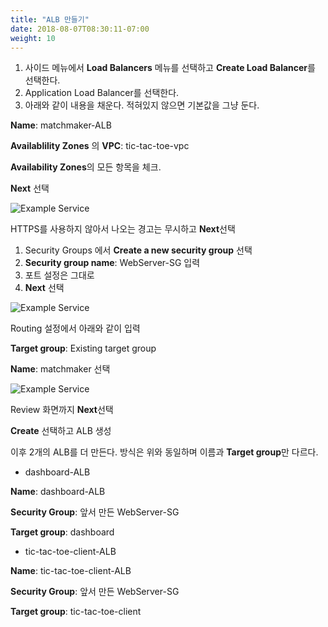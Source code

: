 ```yaml
---
title: "ALB 만들기"
date: 2018-08-07T08:30:11-07:00
weight: 10
---
```


1. 사이드 메뉴에서 **Load Balancers** 메뉴를 선택하고 **Create Load Balancer**를 선택한다.
1. Application Load Balancer를 선택한다.
1. 아래와 같이 내용을 채운다. 적혀있지 않으면 기본값을 그냥 둔다.

**Name**: matchmaker-ALB

**Availablility Zones** 의 **VPC**: tic-tac-toe-vpc

**Availability Zones**의 모든 항목을 체크.

**Next** 선택

![Example Service](/images/tic-tac-toe/alb-1.png)

HTTPS를 사용하지 않아서 나오는 경고는 무시하고 **Next**선택

1. Security Groups 에서 **Create a new security group** 선택
1. **Security group name**: WebServer-SG  입력
1. 포트 설정은 그대로
1. **Next** 선택

![Example Service](/images/tic-tac-toe/alb-2.png)

Routing 설정에서 아래와 같이 입력

**Target group**: Existing target group

**Name**: matchmaker 선택

![Example Service](/images/tic-tac-toe/alb-3.png)


Review 화면까지 **Next**선택

**Create** 선택하고 ALB 생성


이후 2개의 ALB를 더 만든다. 방식은 위와 동일하며 이름과 **Target group**만 다르다.

- dashboard-ALB

**Name**: dashboard-ALB

**Security Group**: 앞서 만든 WebServer-SG

**Target group**: dashboard

- tic-tac-toe-client-ALB

**Name**: tic-tac-toe-client-ALB

**Security Group**: 앞서 만든 WebServer-SG

**Target group**: tic-tac-toe-client

